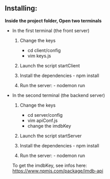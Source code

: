 ## Installing:

**Inside the project folder, Open two terminals**
- In the first terminal (the front server)
    1. Change the keys
        - cd client/config
        - vim keys.js
     
    2. Launch the script startClient
      
    3. Install the dependencies 
      - npm install

    4. Run the server:
      - nodemon run
      
- In the second terminal (the backend server)
    1. Change the keys
        - cd server/config
        - vim apiConf.js
        - change the imdbKey
     
    2. Launch the script startServer
    
    3. Install the dependencies 
      - npm install

    4. Run the server:
      - nodemon run
      
  To get the imdbKey, see infos here: https://www.npmjs.com/package/imdb-api
